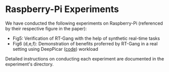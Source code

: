 # Raspberry-Pi Experiments
We have conducted the following experiments on Raspberry-Pi (referenced by
their respective figure in the paper):

- Fig5: Verification of RT-Gang with the help of synthetic real-time tasks
- Fig6 (d,e,f): Demonstration of benefits proferred by RT-Gang in a real
		setting using DeepPicar ([code](https://github.com/mbechtel2/DeepPicar-v2.git)) workload

Detailed instructions on conducting each experiment are documented in the
experiment's directory.
